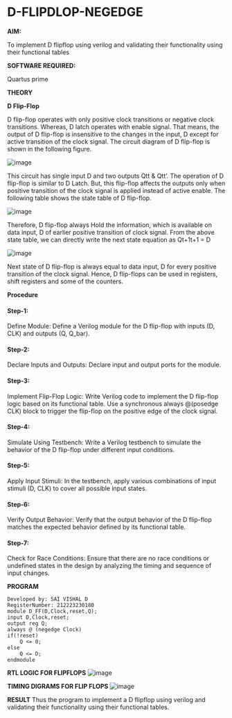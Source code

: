 # D-FLIPDLOP-NEGEDGE

**AIM:**

To implement  D flipflop using verilog and validating their functionality using their functional tables

**SOFTWARE REQUIRED:**

Quartus prime

**THEORY**

**D Flip-Flop**

D flip-flop operates with only positive clock transitions or negative clock transitions. Whereas, D latch operates with enable signal. That means, the output of D flip-flop is insensitive to the changes in the input, D except for active transition of the clock signal. The circuit diagram of D flip-flop is shown in the following figure.

![image](https://github.com/naavaneetha/D-FLIPDLOP-NEGEDGE/assets/154305477/48c81fe8-bc3f-40e7-95e2-519fc155ad51)

This circuit has single input D and two outputs Qtt & Qtt’. The operation of D flip-flop is similar to D Latch. But, this flip-flop affects the outputs only when positive transition of the clock signal is applied instead of active enable. The following table shows the state table of D flip-flop.

![image](https://github.com/naavaneetha/D-FLIPDLOP-NEGEDGE/assets/154305477/e5f3fda7-68ec-4a3a-a0a4-cf6f9cc4ab55)

Therefore, D flip-flop always Hold the information, which is available on data input, D of earlier positive transition of clock signal. From the above state table, we can directly write the next state equation as Qt+1t+1 = D

![image](https://github.com/naavaneetha/D-FLIPDLOP-NEGEDGE/assets/154305477/8592c0d8-2917-4142-91b9-d6c30dd891d2)

Next state of D flip-flop is always equal to data input, D for every positive transition of the clock signal. Hence, D flip-flops can be used in registers, shift registers and some of the counters.

**Procedure**

#### Step-1: 
Define Module: Define a Verilog module for the D flip-flop with inputs (D, CLK) and outputs (Q, Q_bar).
#### Step-2:
Declare Inputs and Outputs: Declare input and output ports for the module.
#### Step-3:
Implement Flip-Flop Logic: Write Verilog code to implement the D flip-flop logic based on its functional table. Use a synchronous always @(posedge CLK) block to trigger the flip-flop on the positive edge of the clock signal.
#### Step-4:
Simulate Using Testbench: Write a Verilog testbench to simulate the behavior of the D flip-flop under different input conditions.
#### Step-5:
Apply Input Stimuli: In the testbench, apply various combinations of input stimuli (D, CLK) to cover all possible input states.
#### Step-6:
Verify Output Behavior: Verify that the output behavior of the D flip-flop matches the expected behavior defined by its functional table.
#### Step-7:
Check for Race Conditions: Ensure that there are no race conditions or undefined states in the design by analyzing the timing and sequence of input changes.


**PROGRAM**
```
Developed by: SAI VISHAL D
RegisterNumber: 212223230180
module D_FF(D,Clock,reset,Q);
input D,Clock,reset;
output reg Q;
always @ (negedge Clock)
if(!reset)
	Q <= 0;
else
	Q <= D;	
endmodule
```


**RTL LOGIC FOR FLIPFLOPS**
![image](https://github.com/SaiVishal1105/D-FLIPDLOP-NEGEDGE/assets/145742557/a7dbb80d-8cfe-423f-a2a1-b95338dd0383)


**TIMING DIGRAMS FOR FLIP FLOPS**
![image](https://github.com/SaiVishal1105/D-FLIPDLOP-NEGEDGE/assets/145742557/ac24aeaa-c0c7-4b3e-b6f2-f40112dea7f7)

**RESULT**
 Thus the program to implement a D flipflop using verilog and validating their functionality using their functional tables.

